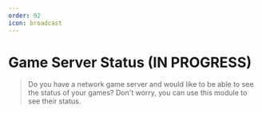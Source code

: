 ```yaml
---
order: 92
icon: broadcast
---
```


# Game Server Status (IN PROGRESS)

> Do you have a network game server and would like to be able to see the status of your games? Don't worry, you can use this module to see their status.
